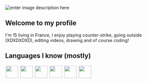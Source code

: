 ![enter image description here](https://github.com/kolikiscool/kolikiscool/blob/main/images/banner.png?raw=true)
## Welcome to my profile
I'm 15 living in France, I enjoy playing counter-strike, going outside (XDXDXDXD), editing videos, drawing and of course coding!
## Languages I know (mostly)
<img style="padding: 2px"  align="left" width="40px" src="https://github.com/kolikiscool/kolikiscool/blob/main/images/csharp-original.png?raw=true">
<img style="padding: 2px"  align="left" width="40px" src="https://github.com/kolikiscool/kolikiscool/blob/main/images/html5-original.png?raw=true"/>
<img style="padding: 2px"  align="left" width="40px" src="https://github.com/kolikiscool/kolikiscool/blob/main/images/java-original.png?raw=true"/>
<img style="padding: 2px"  align="left" width="40px"  src="https://github.com/kolikiscool/kolikiscool/blob/main/images/python-original.png?raw=true"/>
<img style="padding: 2px"  align="left" width="40px"  src="https://github.com/kolikiscool/kolikiscool/blob/main/images/javascript-original.png?raw=true"/>
<img style="padding: 2px"  align="left" width="40px"  src="https://github.com/kolikiscool/kolikiscool/blob/main/images/cplusplus-original.png?raw=true"/>
<br>


